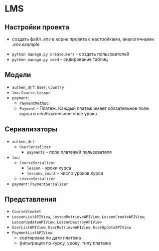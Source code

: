 # LMS

## Настройки проекта
+ cоздать файл *.env* в корне проекта с настройками, аналогичными *.env.example*
* ``python manage.py createusers`` - создать пользователей
* ``python manage.py seed`` - сидирование таблиц

## Модели
+ ``authen_drf``: ``User``, ``Country``
+ ``lms``: ``Course``, ``Lesson``
+ ``payment``: 
  * ``PaymentMethod`` 
  * ``Payment`` - Платеж. Каждый платеж имеет обязательное поле курса и необязательное поле урока

## Сериализаторы
+ ``authen_drf``: 
    * ``UserSerializer``
        + ``payments`` - поле платежей пользователя
+ ``lms``: 
  * ``CourseSerializer``
    + ``lesson`` - уроки курса
    + ``lessons_count`` - число уроков курса
  * ``LessonSerializer``
+ ``payment``: ``PaymentSerializer``

## Представления
+ ``CourseViewSet``
+ ``LessonListAPIView``, ``LessonRetrieveAPIView``, ``LessonCreateAPIView``, ``LessonUpdateAPIView``, ``LessonDestroyAPIView``
+ ``UserListAPIView``, ``UserRetrieveAPIView``, ``UserUpdateAPIView``
+ ``PaymentListAPIView``
    * сортировка по дате платежа
    * фильтрация по курсу, уроку, типу платежа


